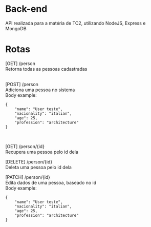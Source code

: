 # Back-end

API realizada para a matéria de TC2, utilizando NodeJS, Express e MongoDB

# Rotas

[GET] /person <br>
Retorna todas as pessoas cadastradas<br><br>

[POST] /person <br>
Adiciona uma pessoa no sistema<br>
Body example:
```
{
    "name": "User teste",
    "nacionality": "italian",
    "age": 25,
    "profession": "architecture"
}
```
<br>

[GET] /person/{id}<br>
Recupera uma pessoa pelo id dela<br>

[DELETE] /person/{id}<br>
Deleta uma pessoa pelo id dela<br>

[PATCH] /person/{id}<br>
Edita dados de uma pessoa, baseado no id<br>
Body example:
```
{
    "name": "User teste",
    "nacionality": "italian",
    "age": 25,
    "profession": "architecture"
}
```
